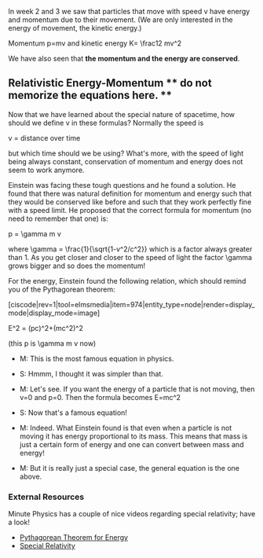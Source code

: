 In week 2 and 3 we saw that particles that move with speed v have energy and momentum due to their movement. (We are only interested in the energy of movement, the kinetic energy.)

Momentum <lrn-math>p=mv</lrn-math> and kinetic energy <lrn-math>K= \frac12 mv^2</lrn-math>

We have also seen that **the momentum and the energy are conserved**.

## Relativistic Energy-Momentum \*\* do not memorize the equations here. \*\*

Now that we have learned about the special nature of spacetime, how should we define v in these formulas? Normally the speed is

v = distance over time

but which time should we be using? What's more, with the speed of light being always constant, conservation of momentum and energy does not seem to work anymore.

Einstein was facing these tough questions and he found a solution. He found that there was natural definition for momentum and energy such that they would be conserved like before and such that they work perfectly fine with a speed limit. He proposed that the correct formula for momentum (no need to remember that one) is:

<lrn-math>p = \gamma m v</lrn-math>

where <lrn-math>\gamma = \frac{1}{\sqrt{1-v^2/c^2}}</lrn-math> which is a factor always greater than 1. As you get closer and closer to the speed of light the factor <lrn-math>\gamma</lrn-math> grows bigger and so does the momentum!

For the energy, Einstein found the following relation, which should remind you of the Pythagorean theorem:

[ciscode|rev=1|tool=elmsmedia|item=974|entity_type=node|render=display_mode|display_mode=image]

<lrn-math>E^2 = (pc)^2+(mc^2)^2</lrn-math>

(this <lrn-math>p</lrn-math> is <lrn-math>\gamma m v</lrn-math> now)

- M: This is the most famous equation in physics.

- S: Hmmm, I thought it was simpler than that.

- M: Let's see. If you want the energy of a particle that is not moving, then <lrn-math>v=0</lrn-math> and <lrn-math>p=0</lrn-math>. Then the formula becomes <lrn-math>E=mc^2</lrn-math>

- S: Now that's a famous equation!

- M: Indeed. What Einstein found is that even when a particle is not moving it has energy proportional to its mass. This means that mass is just a certain form of energy and one can convert between mass and energy!

- M: But it is really just a special case, the general equation is the one above.

### External Resources

Minute Physics has a couple of nice videos regarding special relativity; have a look!
* <a href="http://www.youtube.com/watch?v=NnMIhxWRGNw&list=PLED25F943F8D6081C&index=4&feature=plcp" target="_blank">Pythagorean Theorem for Energy</a>
* <a href="http://www.youtube.com/watch?annotation_id=annotation_447492&feature=iv&index=1&list=PLED25F943F8D6081C&src_vid=hW7DW9NIO9M&v=ajhFNcUTJI0" target="_blank">Special Relativity</a>
